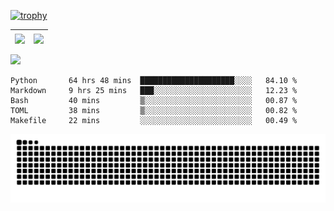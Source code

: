 [![trophy](https://github-profile-trophy.vercel.app/?username=ocss884&column=7)](https://github.com/ocss884)

| <img align="center" src="https://github-readme-stats.vercel.app/api?username=ocss884&show_icons=true&hide_border=true" /> | <img align="center" src="https://github-readme-streak-stats.herokuapp.com?user=ocss884&hide_border=true&date_format=M%20j%5B%2C%20Y%5D&ring=7EDDCF&fire=7EDDCF" /> |
| ------------------------------------------------------------ | ------------------------------------------------------------ |

![](https://komarev.com/ghpvc/?username=ocss884&color=brightgreen)

<!--START_SECTION:waka-->

```text
Python       64 hrs 48 mins  █████████████████████░░░░   84.10 %
Markdown     9 hrs 25 mins   ███░░░░░░░░░░░░░░░░░░░░░░   12.23 %
Bash         40 mins         ▒░░░░░░░░░░░░░░░░░░░░░░░░   00.87 %
TOML         38 mins         ▒░░░░░░░░░░░░░░░░░░░░░░░░   00.82 %
Makefile     22 mins         ░░░░░░░░░░░░░░░░░░░░░░░░░   00.49 %
```

<!--END_SECTION:waka-->

<p align="center">
   <img src="https://github.com/ocss884/ocss884/blob/output/github-snake.svg" alt="snake">
</p>
